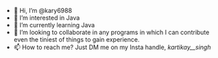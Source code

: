 - 👋 Hi, I’m @kary6988
- 👀 I’m interested in Java
- 🌱 I’m currently learning Java
- 💞️ I’m looking to collaborate in any programs in which I can contribute even the tiniest of things to gain experience. 
- 📫 How to reach me? Just DM me on my Insta handle, _kartikay__singh_

<!---
kary6988/kary6988 is a ✨ special ✨ repository because its `README.md` (this file) appears on your GitHub profile.
You can click the Preview link to take a look at your changes.
--->
